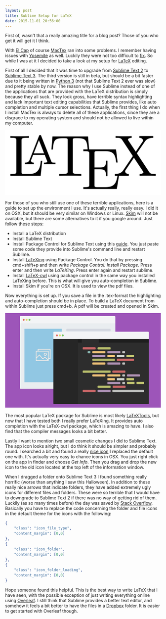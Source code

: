 ```yaml
---
layout: post
title: Sublime Setup for LaTeX
date: 2015-11-01 20:56:00
---
```


First of, wasn't that a really amazing title for a blog post? Those of you who get it will get it I think.

With [El Cap](https://en.wikipedia.org/wiki/OS_X_El_Capitan) of course [MacTex](https://tug.org/mactex/) ran into some problems. I remember having issues with [Yosemite](https://en.wikipedia.org/wiki/OS_X_Yosemite) as well. Luckily they were not too difficult to [fix](https://tug.org/mactex/elcapitan.html). So while I was at it I decided to take a look at my setup for [LaTeX](https://www.latex-project.org) editing.

First of all I decided that it was time to upgrade from [Sublime Text 2](http://www.sublimetext.com/2) to [Sublime Text 3](http://www.sublimetext.com/3). The third version is still in beta, but should be a bit faster due to it being written in [Python 3](https://www.python.org/download/releases/3.0/) (not that Sublime Text 2 ever was slow) and pretty stable by now. The reason why I use Sublime instead of one of the applications that are provided with the LaTeX distribution is simply because they all suck. They look gross, have terrible syntax highlighting and lack important text editing capabilities that Sublime provides, like auto completion and multiple cursor selections. Actually, the first thing I do when I install MacTex is always to delete all of these applications, since they are a disgrace to my operating system and should not be allowed to live within my computer.

!["LaTeX Logo"](/assets/pictures/latex.svg)

For those of you who still use one of these terrible applications, here is a guide to set up the environment I use. It's actually really, really easy. I did it on OSX, but it should be very similar on Windows or Linux. [Skim](http://skim-app.sourceforge.net) will not be available, but there are some alternatives to it if you google around. Just follow these steps:

* Install a LaTeX distribution
* Install Sublime Text
* Install Package Control for Sublime Text using this [guide](https://packagecontrol.io/installation). You just paste some code they provide into Sublime's command line and restart Sublime.
* Install [LaTeXing](http://www.latexing.com) using Package Control. You do that by pressing cmd+shift+p and then write *Package Control: Install Package*. Press enter and then write *LaTeXing*. Press enter again and restart sublime.
* Install [LaTeX-cwl](https://packagecontrol.io/packages/LaTeX-cwl) using package control in the same way you installed LaTeXing before. This is what will give you auto-completion in Sublime.
* Install Skim if you're on OSX. It is used to view the pdf files. 

Now everything is set up. If you save a file in the .tex-format the highlighting and auto-completion should be in place. To build a LaTeX document from within Sublime just press cmd+b. A pdf will be created and opened in Skim.

!["Sublime Text Logo"](/assets/pictures/sublime.png)

The most popular LaTeX package for Sublime is most likely [LaTeXTools](https://github.com/SublimeText/LaTeXTools), but now that I have tested both I really prefer LaTeXing. It provides auto completion with the LaTeX-cwl package, which is amazing to have. I also find that the compiler messages looks a bit better.

Lastly I want to mention two small cosmetic changes I did to Sublime Text. The app icon looks alright, but I do think it should be simpler and probably round. I searched a bit and found a really [nice icon](https://dribbble.com/shots/1705218-Sublime-Text-Yosemite-Icon) I replaced the default one with. It's actually very easy to chance icons in OSX. You just right click on the app in finder and choose *Get Info*. Then you drag and drop the new icon to the old icon located at the top left of the information window.

When I dragged a folder onto Sublime Text 3 I found something really horrific (worse than anything I saw this Halloween). In addition to these really nice arrows that indicate folders, they have added extremely ugly icons for different files and folders. These were so terrible that I would have to downgrade to Sublime Text 2 if there was no way of getting rid of them. Luckily (as so many times before) the day was saved by [Stack Overflow](http://stackoverflow.com/questions/25487263/hide-icons-in-sidebar). Basically you have to replace the code concerning the folder and file icons in the default theme for the icons with the following:

```erlang
{
    "class": "icon_file_type",
    "content_margin": [0,0]
},
{
    "class": "icon_folder",
    "content_margin": [0,0]
},
{
    "class": "icon_folder_loading",
    "content_margin": [0,0]
}
```

Hope someone found this helpful. This is the best way to write LaTeX that I have seen, with the possible exception of just writing everything online using [Overleaf](https://www.overleaf.com/?utm_expid=71700200-3.zinQGCQWTZa5ZTVcJEdM-w.0#.VjZnaIS9gS0). I still think that Sublime provides a better text editor, and somehow it feels a bit better to have the files in a [Dropbox](https://www.dropbox.com) folder. It is easier to get started with Overleaf though.